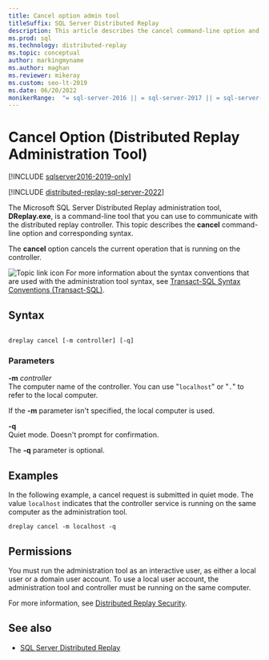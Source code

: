 ```yaml
---
title: Cancel option admin tool
titleSuffix: SQL Server Distributed Replay
description: This article describes the cancel command-line option and syntax of the SQL Server Distributed Replay administration tool.
ms.prod: sql
ms.technology: distributed-replay
ms.topic: conceptual
author: markingmyname
ms.author: maghan
ms.reviewer: mikeray
ms.custom: seo-lt-2019
ms.date: 06/20/2022
monikerRange:  "= sql-server-2016 || = sql-server-2017 || = sql-server-ver15 || = sql-server-linux-2017 || = sql-server-linux-ver15"
---
```


# Cancel Option (Distributed Replay Administration Tool)

[!INCLUDE [sqlserver2016-2019-only](../../includes/applies-to-version/sqlserver2016-2019-only.md)]

[!INCLUDE [distributed-replay-sql-server-2022](../../includes/distributed-replay-sql-server-2022.md)]

The Microsoft SQL Server Distributed Replay administration tool, **DReplay.exe**, is a command-line tool that you can use to communicate with the distributed replay controller. This topic describes the **cancel** command-line option and corresponding syntax.

The **cancel** option cancels the current operation that is running on the controller.

![Topic link icon](../../database-engine/configure-windows/media/topic-link.gif "Topic link icon") For more information about the syntax conventions that are used with the administration tool syntax, see [Transact-SQL Syntax Conventions &#40;Transact-SQL&#41;](../../t-sql/language-elements/transact-sql-syntax-conventions-transact-sql.md).

## Syntax

```dos

dreplay cancel [-m controller] [-q]   
```

### Parameters

**-m** *controller*  
The computer name of the controller. You can use "`localhost`" or "`.`" to refer to the local computer.

If the **-m** parameter isn't specified, the local computer is used.

**-q**  
Quiet mode. Doesn't prompt for confirmation.

The **-q** parameter is optional.

## Examples

In the following example, a cancel request is submitted in quiet mode. The value `localhost` indicates that the controller service is running on the same computer as the administration tool.

```dos
dreplay cancel -m localhost -q  
```

## Permissions

You must run the administration tool as an interactive user, as either a local user or a domain user account. To use a local user account, the administration tool and controller must be running on the same computer.

For more information, see [Distributed Replay Security](../../tools/distributed-replay/distributed-replay-security.md).

## See also

- [SQL Server Distributed Replay](../../tools/distributed-replay/sql-server-distributed-replay.md)
